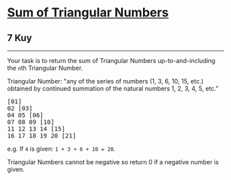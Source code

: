 <h1><a href="https://www.codewars.com/kata/580878d5d27b84b64c000b51">Sum of Triangular Numbers</a></h1>
<h2>7 Kuy</h2>
<hr>
<p>Your task is to return the sum of Triangular Numbers up-to-and-including the <code>n</code>th Triangular Number.</p>
<p>Triangular Number: "any of the series of numbers (1, 3, 6, 10, 15, etc.) obtained by continued summation of the natural numbers 1, 2, 3, 4, 5, etc."</p>
<pre>
[01]
02 [03]
04 05 [06]
07 08 09 [10]
11 12 13 14 [15]
16 17 18 19 20 [21]
</pre>
<p>e.g. If <code>4</code> is given: <code>1 + 3 + 6 + 10 = 20</code>.</p>
<p>Triangular Numbers cannot be negative so return 0 if a negative number is given.</p>